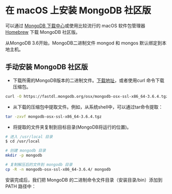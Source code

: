 # 在 macOS 上安装 MongoDB 社区版

可以通过 [MongoDB 下载中心](https://www.mongodb.com/download-center)或使用比较流行的 macOS 软件包管理器 [Homebrew](https://brew.sh/) 下载 MongoDB 社区版。

从MongoDB 3.6开始，MongoDB二进制文件 mongod 和 mongos 默认绑定到本地主机。

## 手动安装 MongoDB 社区版

* 下载所需的MongoDB版本的二进制文件。[下载地址](https://www.mongodb.com/download-center?jmp=nav#community)，或者使用curl 命令下载压缩包。

```sh
curl -O https://fastdl.mongodb.org/osx/mongodb-osx-ssl-x86_64-3.6.4.tgz
```

* 从下载的压缩包中提取文件。例如，从系统shell中，可以通过tar命令提取：

```sh
tar -zxvf mongodb-osx-ssl-x86_64-3.6.4.tgz
```

* 将提取的文件夹复制到目标目录(MongoDB将运行的位置)。

```sh
# 进入 /usr/local 目录
$ cd /usr/local

# 创建 mongodb 目录
mkdir -p mongodb

# 复制解压后的文件到 mongodb 目录
cp -R -n mongodb-osx-ssl-x86_64-3.6.4/ mongodb
```

安装完成后，我们把 MongoDB 的二进制命令文件目录（安装目录/bin）添加到 PATH 路径中：
```sh
```